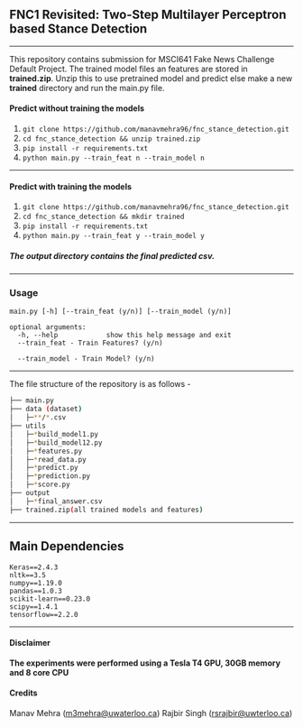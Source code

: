 ## FNC1 Revisited: Two-Step Multilayer Perceptron based Stance Detection
---
This repository contains submission for MSCI641 Fake News Challenge Default Project. The trained model files an features are stored in **trained.zip**. Unzip this to use pretrained model and predict else make a new **trained** directory and run the main.py file.

#### Predict without training the models

1. ```git clone https://github.com/manavmehra96/fnc_stance_detection.git```
2. ```cd fnc_stance_detection && unzip trained.zip```
3. ```pip install -r requirements.txt```
4. ```python main.py --train_feat n --train_model n```

---
#### Predict with training the models

1. ```git clone https://github.com/manavmehra96/fnc_stance_detection.git```
2. ```cd fnc_stance_detection && mkdir trained```
3. ```pip install -r requirements.txt```
4. ```python main.py --train_feat y --train_model y```

##### The output directory contains the final predicted csv.

---
### Usage

```
main.py [-h] [--train_feat (y/n)] [--train_model (y/n)]

optional arguments:
  -h, --help            show this help message and exit
  --train_feat - Train Features? (y/n)
                        
  --train_model - Train Model? (y/n)
```

---
The file structure of the repository is as follows -

```bash
├── main.py
├── data (dataset)
│   ├─**/*.csv
├── utils
│   ├─*build_model1.py
│   ├─*build_model12.py
│   ├─*features.py
│   ├─*read_data.py
│   ├─*predict.py
│   ├─*prediction.py
│   ├─*score.py
├── output
│   ├─*final_answer.csv
├── trained.zip(all trained models and features)
```
---
## Main Dependencies
    Keras==2.4.3        
    nltk==3.5
    numpy==1.19.0
    pandas==1.0.3
    scikit-learn==0.23.0
    scipy==1.4.1
    tensorflow==2.2.0
---
#### Disclaimer
**The experiments were performed using a Tesla T4 GPU, 30GB memory and 8 core CPU**

#### Credits
Manav Mehra (m3mehra@uwaterloo.ca)
Rajbir Singh (rsrajbir@uwterloo.ca)